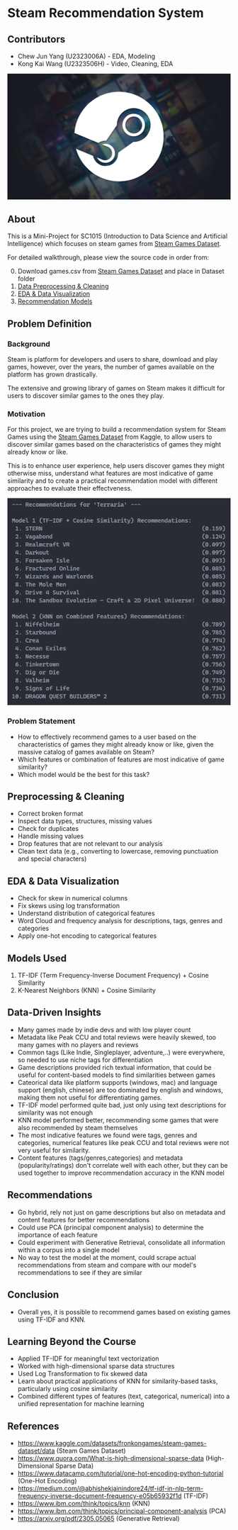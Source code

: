 # Steam Recommendation System

## Contributors

- Chew Jun Yang (U2323006A) - EDA, Modeling
- Kong Kai Wang (U2323506H) - Video, Cleaning, EDA

![steam](https://github.com/HailXD/SC1015-MiniProject/blob/main/Images/Steam.jpg)
## About

This is a Mini-Project for SC1015 (Introduction to Data Science and Artificial Intelligence) which focuses on steam games from [Steam Games Dataset](https://www.kaggle.com/datasets/fronkongames/steam-games-dataset/data). 

For detailed walkthrough, please view the source code in order from:

0. Download games.csv from [Steam Games Dataset](https://www.kaggle.com/datasets/fronkongames/steam-games-dataset/data) and place in Dataset folder
1. [Data Preprocessing & Cleaning](https://github.com/HailXD/SC1015-MiniProject/blob/main/ML_Recommendation.ipynb)
2. [EDA & Data Visualization](https://github.com/HailXD/SC1015-MiniProject/blob/main/EDA.ipynb)
3. [Recommendation Models](https://github.com/HailXD/SC1015-MiniProject/blob/main/ML_Recommendation.ipynb)

## Problem Definition

### Background
Steam is platform for developers and users to share, download and play games, however, over the years, the number of games available on the platform has grown drastically.

The extensive and growing library of games on Steam makes it difficult for users to discover similar games to the ones they play.

### Motivation
For this project, we are trying to build a recommendation system for Steam Games using the [Steam Games Dataset](https://www.kaggle.com/datasets/fronkongames/steam-games-dataset/data) from Kaggle, to allow users to discover similar games based on the characteristics of games they might already know or like.

This is to enhance user experience, help users discover games they might otherwise miss, understand what features are most indicative of game similarity and to create a practical recommendation model with different approaches to evaluate their effectveness.

![prediction](https://github.com/HailXD/SC1015-MiniProject/blob/main/Images/Prediction.png)

### Problem Statement
- How to effectively recommend games to a user based on the characteristics of games they might already know or like, given the massive catalog of games available on Steam?
- Which features or combination of features are most indicative of game similarity?
- Which model would be the best for this task?


## Preprocessing & Cleaning
- Correct broken format
- Inspect data types, structures, missing values
- Check for duplicates
- Handle missing values
- Drop features that are not relevant to our analysis
- Clean text data (e.g., converting to lowercase, removing punctuation and special characters)

## EDA & Data Visualization
- Check for skew in numerical columns
- Fix skews using log transformation 
- Understand distribution of categorical features 
- Word Cloud and frequency analysis for descriptions, tags, genres and categories
- Apply one-hot encoding to categorical features

## Models Used

1. TF-IDF (Term Frequency-Inverse Document Frequency) + Cosine Similarity
2. K-Nearest Neighbors (KNN) + Cosine Similarity

## Data-Driven Insights
- Many games made by indie devs and with low player count
- Metadata like Peak CCU and total reviews were heavily skewed, too many games with no players and reviews
- Common tags (Like Indie, Singleplayer, adventure,..) were everywhere, so needed to use niche tags for differentiation
- Game descriptions provided rich textual information, that could be useful for content-based models to find similarities between games
- Cateorical data like platform supports (windows, mac) and language support (english, chinese) are too dominated by english and windows, making them not useful for differentiating games.
- TF-IDF model performed quite bad, just only using text descriptions for similarity was not enough
- KNN model performed better, recommending some games that were also recommended by steam themselves
- The most indicative features we found were tags, genres and categories, numerical features like peak CCU and total reviews were not very useful for similarity.
- Content features (tags/genres,categories) and metadata (popularity/ratings) don't correlate well with each other, but they can be used together to improve recommendation accuracy in the KNN model

## Recommendations
- Go hybrid, rely not just on game descriptions but also on metadata and content features for better recommendations
- Could use PCA (principal component analysis) to determine the importance of each feature
- Could experiment with Generative Retrieval, consolidate all information within a corpus into a single model
- No way to test the model at the moment, could scrape actual recommendations from steam and compare with our model's recommendations to see if they are similar

## Conclusion
- Overall yes, it is possible to recommend games based on existing games using TF-IDF and KNN.

## Learning Beyond the Course
- Applied TF-IDF for meaningful text vectorization
- Worked with high-dimensional sparse data structures
- Used Log Transformation to fix skewed data
- Learn about practical applications of KNN for similarity-based tasks, particularly using cosine similarity
- Combined different types of features (text, categorical, numerical) into a unified representation for machine learning

## References
- https://www.kaggle.com/datasets/fronkongames/steam-games-dataset/data (Steam Games Dataset)
- https://www.quora.com/What-is-high-dimensional-sparse-data (High-Dimensional Sparse Data)
- https://www.datacamp.com/tutorial/one-hot-encoding-python-tutorial (One-Hot Encoding)
- https://medium.com/@abhishekjainindore24/tf-idf-in-nlp-term-frequency-inverse-document-frequency-e05b65932f1d (TF-IDF)
- https://www.ibm.com/think/topics/knn (KNN)
- https://www.ibm.com/think/topics/principal-component-analysis (PCA)
- https://arxiv.org/pdf/2305.05065 (Generative Retrieval)
